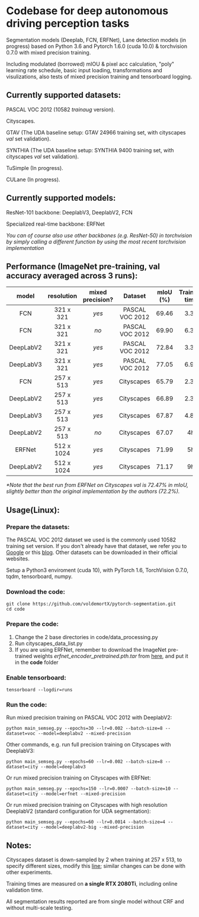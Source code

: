 # Codebase for deep autonomous driving perception tasks

Segmentation models (Deeplab, FCN, ERFNet), Lane detection models (in progress) based on Python 3.6 and Pytorch 1.6.0 (cuda 10.0) & torchvision 0.7.0 with mixed precision training.

Including modulated (borrowed) mIOU & pixel acc calculation, "poly" learning rate schedule, basic input loading, transformations and visulizations, also tests of mixed precision training and tensorboard logging.

## Currently supported datasets: 

PASCAL VOC 2012 (10582 *trainaug* version).

Cityscapes.

GTAV (The UDA baseline setup: GTAV 24966 training set, with cityscapes *val* set validation).

SYNTHIA (The UDA baseline setup: SYNTHIA 9400 training set, with cityscapes *val* set validation).

TuSimple (In progress).

CULane (In progress).

## Currently supported models:

ResNet-101 backbone: DeeplabV3, DeeplabV2, FCN

Specialized real-time backbone: ERFNet

*You can of course also use other backbones (e.g. ResNet-50) in torchvision by simply calling a different function by using the most recent torchvision implementation*

## Performance (ImageNet pre-training, val accuracy averaged across 3 runs):

| model | resolution | mixed precision? | Dataset | mIoU (%) | Training time |
| :---: | :---: | :---: | :---: | :---: | :---: |
| FCN | 321 x 321 | *yes* | PASCAL VOC 2012 | 69.46 | 3.3h |
| FCN | 321 x 321 | *no* | PASCAL VOC 2012 | 69.90 | 6.3h |
| DeepLabV2 | 321 x 321 | *yes* | PASCAL VOC 2012 | 72.84 | 3.3h |
| DeepLabV3 | 321 x 321 | *yes* | PASCAL VOC 2012 | 77.05 | 6.9h |
| FCN | 257 x 513 | *yes* | Cityscapes | 65.79 | 2.3h |
| DeepLabV2 | 257 x 513 | *yes* | Cityscapes | 66.89 | 2.3h |
| DeepLabV3 | 257 x 513 | *yes* | Cityscapes | 67.87 | 4.8h |
| DeepLabV2 | 257 x 513 | *no* | Cityscapes | 67.07 | 4h |
| ERFNet| 512 x 1024 | *yes* | Cityscapes | 71.99 | 5h |
| DeepLabV2 | 512 x 1024 | *yes* | Cityscapes | 71.17 | 9h |

*\*Note that the best run from ERFNet on Cityscapes val is 72.47% in mIoU, slightly better than the original implementation by the authors (72.2%).*

## Usage(Linux):

### Prepare the datasets:

The PASCAL VOC 2012 dataset we used is the commonly used 10582 training set version. If you don't already have that dataset, we refer you to [Google](https://www.google.com) or this [blog](https://www.sun11.me/blog/2018/how-to-use-10582-trainaug-images-on-DeeplabV3-code/). Other datasets can be downloaded in their official websites.

Setup a Python3 enviroment (cuda 10), with PyTorch 1.6, TorchVision 0.7.0, tqdm, tensorboard, numpy.

### Download the code:

```
git clone https://github.com/voldemortX/pytorch-segmentation.git
cd code
```

### Prepare the code:

1. Change the 2 base directories in code/data_processing.py
2. Run cityscapes_data_list.py
3. If you are using ERFNet, remember to download the ImageNet pre-trained weights *erfnet_encoder_pretrained.pth.tar* from [here](https://github.com/Eromera/erfnet_pytorch/tree/master/trained_models), and put it in the **code** folder

### Enable tensorboard:

```
tensorboard --logdir=runs
```

### Run the code:

Run mixed precision training on PASCAL VOC 2012 with DeeplabV2:

```
python main_semseg.py --epochs=30 --lr=0.002 --batch-size=8 --dataset=voc --model=deeplabv2 --mixed-precision
```

Other commands, e.g. run full precision training on Cityscapes with DeeplabV3:

```
python main_semseg.py --epochs=60 --lr=0.002 --batch-size=8 --dataset=city --model=deeplabv3
```

Or run mixed precision training on Cityscapes with ERFNet:

```
python main_semseg.py --epochs=150 --lr=0.0007 --batch-size=10 --dataset=city --model=erfnet --mixed-precision
```

Or run mixed precision training on Cityscapes with high resolution DeeplabV2 (standard configuration for UDA segmentation):

```
python main_semseg.py --epochs=60 --lr=0.0014 --batch-size=4 --dataset=city --model=deeplabv2-big --mixed-precision
```

## Notes:

Cityscapes dataset is down-sampled by 2 when training at 257 x 513, to specify different sizes, modify this [line](code/data_processing.py#L32); similar changes can be done with other experiments.

Training times are measured on **a single RTX 2080Ti**, including online validation time.

All segmentation results reported are from single model without CRF and without multi-scale testing.
